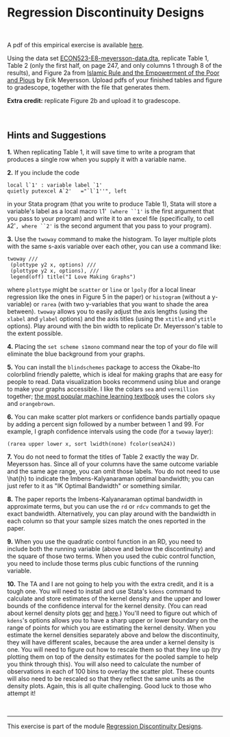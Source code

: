 # Regression Discontinuity Designs

<br>

A pdf of this empirical exercise is available [here](ECON523-E8-questions.pdf).

Using the data set [ECON523-E8-meyersson-data.dta](ECON523-E8-meyersson-data.dta), replicate Table 1, Table 2 (only the first half, 
on page 247, and only columns 1 through 8 of the results), and Figure 2a 
from [Islamic Rule and the Empowerment of the Poor and Pious](https://onlinelibrary.wiley.com/doi/abs/10.3982/ECTA9878) 
by Erik Meyersson. Upload pdfs of your finished tables and figure to gradescope, together with the file that generates them.

**Extra credit:** replicate Figure 2b and upload it to gradescope.

<br>

## Hints and Suggestions

**1.** When replicating Table 1, it will save time to write a program that produces a single row when you supply it 
with a variable name.  

**2.** If you include the code
```
local l`1' : variable label `1'
quietly putexcel A`2'	="`l`1''", left
```
in your Stata program (that you write to produce Table 1), Stata will store a variable's label as a local macro `l`1'` (where ``1'` is the first argument that you pass to your program) and write it to an excel file (specifically, to cell `A`2'`, where ``2'` is the second argument that you pass to your program).

**3.** Use the `twoway` command to make the histogram.  To layer multiple plots with the same s-axis variable over each other, 
you can use a command like:
```
twoway ///
 (plottype y2 x, options) ///
 (plottype y2 x, options), ///
 legend(off) title("I Love Making Graphs")
```
where `plottype` might be `scatter` or `line` or `lpoly` (for a local linear regression like the ones in Figure 5 in the paper) or 
`histogram` (without a y-variable) or `rarea` (with two y-variables that you want to shade the area between).  `twoway` allows you 
to easily adjust the axis lengths (using the `xlabel` and `ylabel` options) and the axis titles (using the `xtitle` 
and `ytitle` options).  Play around with the bin width to replicate Dr. Meyersson's table to the extent possible.

**4.** Placing the `set scheme s1mono` command near the top of your do file will eliminate the blue background from your graphs.

**5.** You can install the `blindschemes` package to access the Okabe-Ito colorblind friendly palette, which is ideal for making graphs 
that are easy for people to read.  Data visualization books recommend using blue and orange to make your graphs accessible.  I like 
the colars `sea` and `vermillion` together; [the most popular machine learning textbook](https://hastie.su.domains/ElemStatLearn/) 
uses the colors `sky` and `orangebrown`.

**6.** You can make scatter plot markers or confidence bands partially opaque by adding a percent sign followed by a number between 1 and 99.  For example, 
I graph confidence intervals using the code (for a `twoway` layer):
```
(rarea upper lower x, sort lwidth(none) fcolor(sea%24))
```

**7.** You do not need to format the titles of Table 2 exactly the way Dr. Meyersson has.  Since all of your columns have the same outcome variable 
and the same age range, you can omit those labels.  You do not need to use \hat{h} to indicate the Imbens-Kalyanaraman optimal bandwidth; 
you can just refer to it as "IK Optimal Bandwidth" or something similar.

**8.** The paper reports the Imbens-Kalyanaraman optimal bandwidth in approximate terms, but you can use the `rd` or `rdcv` commands to get 
the exact bandwidth.  Alternatively, you can play around with the bandwidth in each column so that your sample sizes match the ones 
reported in the paper.
	
**9.** When you use the quadratic control function in an RD, you need to include both the running variable (above and below 
the discontinuity) and the square of those two terms.  When you used the cubic control function, you need to include those terms 
plus cubic functions of the running variable.
	
**10.** The TA and I are not going to help you with the extra credit, and it is a tough one.  You will need to install and use Stata's `kdens` 
command to calculate and store estimates of the kernel density and the upper and lower bounds of the confidence interval for 
the kernel density.  (You can read about kernel density plots [ger](https://clauswilke.com/dataviz/histograms-density-plots.html) and 
[here](https://datavizcatalogue.com/methods/density_plot.html).)  You'll need to figure out which of `kdens`'s options allows you 
to have a sharp upper or lower boundary on the range of points for which you are estimating the kernel density.  When you estimate 
the kernel densities separately above and below the discontinuity, they will have different scales, because the area under a kernel density 
is one.  You will need to figure out how to rescale them so that they line up (try plotting them on top of the density estimates 
for the pooled sample to help you think through this).  You will also need to calculate the number of observations 
in each of 100 bins to overlay the scatter plot.  These counts will also need to be rescaled so that they reflect the same units 
as the density plots.  Again, this is all quite challenging.  Good luck to those who attempt it! 

<br>

 ---

This exercise is part of the module [Regression Discontinuity Designs](https://pjakiela.github.io/ECON523/M8-RD.html).
